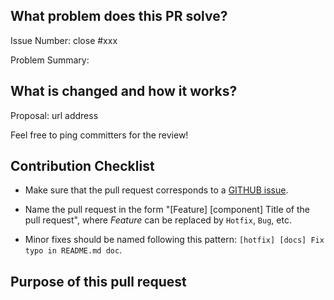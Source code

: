 <!--

Thank you for contributing to StreamPark! Please make sure that your code changes
are covered with tests. And in case of new features or big changes
remember to adjust the documentation.

-->

## What problem does this PR solve?

Issue Number: close #xxx <!-- REMOVE this line if no issue to close -->

Problem Summary:

## What is changed and how it works?

Proposal: url address <!-- REMOVE this line if not applicable -->

Feel free to ping committers for the review!

## Contribution Checklist

  - Make sure that the pull request corresponds to a [GITHUB issue](https://github.com/apache/streampark/issues).

  - Name the pull request in the form "[Feature] [component] Title of the pull request", where *Feature* can be replaced by `Hotfix`, `Bug`, etc.

  - Minor fixes should be named following this pattern: `[hotfix] [docs] Fix typo in README.md doc`.

## Purpose of this pull request

<!-- Describe the purpose of this pull request. For example: This pull request adds checkstyle plugin.-->
